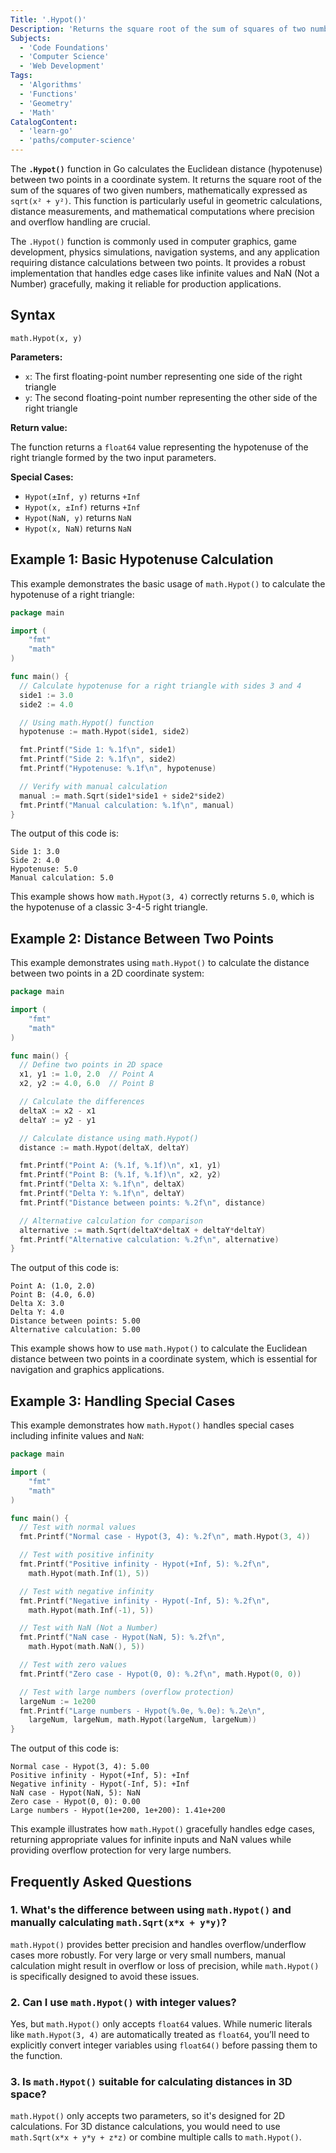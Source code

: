 ```yaml
---
Title: '.Hypot()'
Description: 'Returns the square root of the sum of squares of two numbers, avoiding overflow and underflow issues.'
Subjects:
  - 'Code Foundations'
  - 'Computer Science'
  - 'Web Development'
Tags:
  - 'Algorithms'
  - 'Functions'
  - 'Geometry'
  - 'Math'
CatalogContent:
  - 'learn-go'
  - 'paths/computer-science'
---
```


The **`.Hypot()`** function in Go calculates the Euclidean distance (hypotenuse) between two points in a coordinate system. It returns the square root of the sum of the squares of two given numbers, mathematically expressed as `sqrt(x² + y²)`. This function is particularly useful in geometric calculations, distance measurements, and mathematical computations where precision and overflow handling are crucial.

The `.Hypot()` function is commonly used in computer graphics, game development, physics simulations, navigation systems, and any application requiring distance calculations between two points. It provides a robust implementation that handles edge cases like infinite values and NaN (Not a Number) gracefully, making it reliable for production applications.

## Syntax

```pseudo
math.Hypot(x, y)
```

**Parameters:**

- `x`: The first floating-point number representing one side of the right triangle
- `y`: The second floating-point number representing the other side of the right triangle

**Return value:**

The function returns a `float64` value representing the hypotenuse of the right triangle formed by the two input parameters.

**Special Cases:**

- `Hypot(±Inf, y)` returns `+Inf`
- `Hypot(x, ±Inf)` returns `+Inf`
- `Hypot(NaN, y)` returns `NaN`
- `Hypot(x, NaN)` returns `NaN`

## Example 1: Basic Hypotenuse Calculation

This example demonstrates the basic usage of `math.Hypot()` to calculate the hypotenuse of a right triangle:

```go
package main

import (
    "fmt"
    "math"
)

func main() {
  // Calculate hypotenuse for a right triangle with sides 3 and 4
  side1 := 3.0
  side2 := 4.0

  // Using math.Hypot() function
  hypotenuse := math.Hypot(side1, side2)

  fmt.Printf("Side 1: %.1f\n", side1)
  fmt.Printf("Side 2: %.1f\n", side2)
  fmt.Printf("Hypotenuse: %.1f\n", hypotenuse)

  // Verify with manual calculation
  manual := math.Sqrt(side1*side1 + side2*side2)
  fmt.Printf("Manual calculation: %.1f\n", manual)
}
```

The output of this code is:

```shell
Side 1: 3.0
Side 2: 4.0
Hypotenuse: 5.0
Manual calculation: 5.0
```

This example shows how `math.Hypot(3, 4)` correctly returns `5.0`, which is the hypotenuse of a classic 3-4-5 right triangle.

## Example 2: Distance Between Two Points

This example demonstrates using `math.Hypot()` to calculate the distance between two points in a 2D coordinate system:

```go
package main

import (
    "fmt"
    "math"
)

func main() {
  // Define two points in 2D space
  x1, y1 := 1.0, 2.0  // Point A
  x2, y2 := 4.0, 6.0  // Point B

  // Calculate the differences
  deltaX := x2 - x1
  deltaY := y2 - y1

  // Calculate distance using math.Hypot()
  distance := math.Hypot(deltaX, deltaY)

  fmt.Printf("Point A: (%.1f, %.1f)\n", x1, y1)
  fmt.Printf("Point B: (%.1f, %.1f)\n", x2, y2)
  fmt.Printf("Delta X: %.1f\n", deltaX)
  fmt.Printf("Delta Y: %.1f\n", deltaY)
  fmt.Printf("Distance between points: %.2f\n", distance)

  // Alternative calculation for comparison
  alternative := math.Sqrt(deltaX*deltaX + deltaY*deltaY)
  fmt.Printf("Alternative calculation: %.2f\n", alternative)
}
```

The output of this code is:

```shell
Point A: (1.0, 2.0)
Point B: (4.0, 6.0)
Delta X: 3.0
Delta Y: 4.0
Distance between points: 5.00
Alternative calculation: 5.00
```

This example shows how to use `math.Hypot()` to calculate the Euclidean distance between two points in a coordinate system, which is essential for navigation and graphics applications.

## Example 3: Handling Special Cases

This example demonstrates how `math.Hypot()` handles special cases including infinite values and `NaN`:

```go
package main

import (
    "fmt"
    "math"
)

func main() {
  // Test with normal values
  fmt.Printf("Normal case - Hypot(3, 4): %.2f\n", math.Hypot(3, 4))

  // Test with positive infinity
  fmt.Printf("Positive infinity - Hypot(+Inf, 5): %.2f\n",
    math.Hypot(math.Inf(1), 5))

  // Test with negative infinity
  fmt.Printf("Negative infinity - Hypot(-Inf, 5): %.2f\n",
    math.Hypot(math.Inf(-1), 5))

  // Test with NaN (Not a Number)
  fmt.Printf("NaN case - Hypot(NaN, 5): %.2f\n",
    math.Hypot(math.NaN(), 5))

  // Test with zero values
  fmt.Printf("Zero case - Hypot(0, 0): %.2f\n", math.Hypot(0, 0))

  // Test with large numbers (overflow protection)
  largeNum := 1e200
  fmt.Printf("Large numbers - Hypot(%.0e, %.0e): %.2e\n",
    largeNum, largeNum, math.Hypot(largeNum, largeNum))
}
```

The output of this code is:

```shell
Normal case - Hypot(3, 4): 5.00
Positive infinity - Hypot(+Inf, 5): +Inf
Negative infinity - Hypot(-Inf, 5): +Inf
NaN case - Hypot(NaN, 5): NaN
Zero case - Hypot(0, 0): 0.00
Large numbers - Hypot(1e+200, 1e+200): 1.41e+200
```

This example illustrates how `math.Hypot()` gracefully handles edge cases, returning appropriate values for infinite inputs and NaN values while providing overflow protection for very large numbers.

## Frequently Asked Questions

### 1. What's the difference between using `math.Hypot()` and manually calculating `math.Sqrt(x*x + y*y)`?

`math.Hypot()` provides better precision and handles overflow/underflow cases more robustly. For very large or very small numbers, manual calculation might result in overflow or loss of precision, while `math.Hypot()` is specifically designed to avoid these issues.

### 2. Can I use `math.Hypot()` with integer values?

Yes, but `math.Hypot()` only accepts `float64` values. While numeric literals like `math.Hypot(3, 4)` are automatically treated as `float64`, you’ll need to explicitly convert integer variables using `float64()` before passing them to the function.

### 3. Is `math.Hypot()` suitable for calculating distances in 3D space?

`math.Hypot()` only accepts two parameters, so it's designed for 2D calculations. For 3D distance calculations, you would need to use `math.Sqrt(x*x + y*y + z*z)` or combine multiple calls to `math.Hypot()`.
